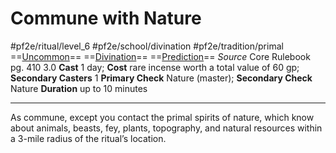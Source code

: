 # Commune with Nature
#pf2e/ritual/level_6 #pf2e/school/divination #pf2e/tradition/primal
==[Uncommon](Uncommon.md)== ==[Divination](Divination.md)== ==[Prediction](Prediction.md)==
*Source* Core Rulebook pg. 410 3.0
**Cast** 1 day; **Cost** rare incense worth a total value of 60 gp; **Secondary Casters** 1
**Primary Check** Nature (master); **Secondary Check** Nature
**Duration** up to 10 minutes

---
As commune, except you contact the primal spirits of nature, which know about animals, beasts, fey, plants, topography, and natural resources within a 3-mile radius of the ritual’s location.